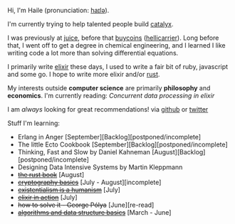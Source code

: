 Hi, I'm Haile (pronunciation: [haɪlə](https://en.wikipedia.org/wiki/File:Haile_Selassie.ogg)). 

I'm currently trying to help talented people build [catalyx](https://catalyx.io).

I was previously at [juice](https://spendjuice.org/), before that [buycoins](https://buycoins.africa/) 
([hellicarrier](https://helicarrier.studio/)). Long before that, I went off to get a degree in chemical engineering, and I 
learned I like writing code a lot more than solving differential equations.

I primarily write [elixir](https://elixir-lang.org/) these days, I used to write a fair bit of ruby, javascript
and some go. I hope to write more elixir and/or [rust](https://www.rust-lang.org/).

My interests outside **computer science** are primarily **philosophy** and **economics**. I'm currently reading: _Concurrent data processing in elixir_

I am _always_ looking for great recommendations! via [github](https://gist.github.com/hailelagi/26263ee81eebd06c5e62b98617854581)
or [twitter](https://www.twitter.com/haile_lagi)

Stuff I'm learning:
- Erlang in Anger [September][Backlog][postponed/incomplete]
- The little Ecto Cookbook [September][Backlog][postponed/incomplete]
- Thinking, Fast and Slow by Daniel Kahneman [August][Backlog][postponed/incomplete]
- Designing Data Intensive Systems by Martin Kleppmann
- ~~[the rust book](https://github.com/hailelagi/rustacea)~~ [August]
- ~~[cryptography basics](https://github.com/hailelagi/matasano)~~ [July - August][incomplete]
- ~~[existentialism is a humanism](https://www.goodreads.com/book/show/51985.Existentialism_is_a_Humanism)~~ [July]
- ~~[elixir in action](https://www.notion.so/Elixir-in-Action-Book-review-27ff4cbe67f140a688637e1422f11641)~~ [July]
- ~~how to solve it - George Pólya~~ [June][re-read]
- ~~[algorithms and data structure basics](https://runestone.academy/ns/books/published/pythonds/index.html)~~ [March - June]
